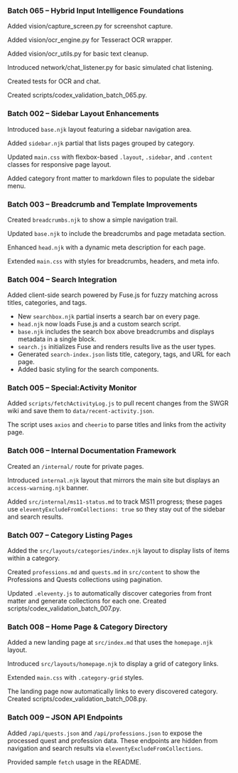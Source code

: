 ### Batch 065 – Hybrid Input Intelligence Foundations

Added vision/capture_screen.py for screenshot capture.

Added vision/ocr_engine.py for Tesseract OCR wrapper.

Added vision/ocr_utils.py for basic text cleanup.

Introduced network/chat_listener.py for basic simulated chat listening.

Created tests for OCR and chat.

Created scripts/codex_validation_batch_065.py.

### Batch 002 – Sidebar Layout Enhancements

Introduced `base.njk` layout featuring a sidebar navigation area.

Added `sidebar.njk` partial that lists pages grouped by category.

Updated `main.css` with flexbox-based `.layout`, `.sidebar`, and `.content` classes for responsive page layout.

Added category front matter to markdown files to populate the sidebar menu.

### Batch 003 – Breadcrumb and Template Improvements

Created `breadcrumbs.njk` to show a simple navigation trail.

Updated `base.njk` to include the breadcrumbs and page metadata section.

Enhanced `head.njk` with a dynamic meta description for each page.

Extended `main.css` with styles for breadcrumbs, headers, and meta info.

### Batch 004 – Search Integration

Added client-side search powered by Fuse.js for fuzzy matching across titles, categories, and tags.

- New `searchbox.njk` partial inserts a search bar on every page.
- `head.njk` now loads Fuse.js and a custom search script.
- `base.njk` includes the search box above breadcrumbs and displays metadata in a single block.
- `search.js` initializes Fuse and renders results live as the user types.
- Generated `search-index.json` lists title, category, tags, and URL for each page.
- Added basic styling for the search components.

### Batch 005 – Special:Activity Monitor

Added `scripts/fetchActivityLog.js` to pull recent changes from the SWGR wiki and save them to `data/recent-activity.json`.

The script uses `axios` and `cheerio` to parse titles and links from the activity page.

### Batch 006 – Internal Documentation Framework

Created an `/internal/` route for private pages.

Introduced `internal.njk` layout that mirrors the main site but displays an `access-warning.njk` banner.

Added `src/internal/ms11-status.md` to track MS11 progress; these pages use `eleventyExcludeFromCollections: true` so they stay out of the sidebar and search results.

### Batch 007 – Category Listing Pages

Added the `src/layouts/categories/index.njk` layout to display lists of items within a category.

Created `professions.md` and `quests.md` in `src/content` to show the Professions and Quests collections using pagination.

Updated `.eleventy.js` to automatically discover categories from front matter and generate collections for each one.
Created scripts/codex_validation_batch_007.py.

### Batch 008 – Home Page & Category Directory

Added a new landing page at `src/index.md` that uses the `homepage.njk` layout.

Introduced `src/layouts/homepage.njk` to display a grid of category links.

Extended `main.css` with `.category-grid` styles.

The landing page now automatically links to every discovered category.
Created scripts/codex_validation_batch_008.py.

### Batch 009 – JSON API Endpoints

Added `/api/quests.json` and `/api/professions.json` to expose the processed quest and profession data. These endpoints are hidden from navigation and search results via `eleventyExcludeFromCollections`.

Provided sample `fetch` usage in the README.
